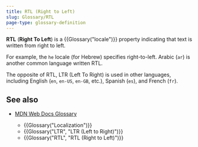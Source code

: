 ```yaml
---
title: RTL (Right to Left)
slug: Glossary/RTL
page-type: glossary-definition
---
```


**RTL** (**Right To Left**) is a {{Glossary("locale")}} property indicating that text is written from right to left.

For example, the `he` locale (for Hebrew) specifies right-to-left. Arabic (`ar`) is another common language written RTL.

The opposite of RTL, LTR (Left To Right) is used in other languages, including English (`en`, `en-US`, `en-GB`, etc.), Spanish (`es`), and French (`fr`).

## See also

- [MDN Web Docs Glossary](/en-US/docs/Glossary)

  - {{Glossary("Localization")}}
  - {{Glossary("LTR", "LTR (Left to Right)")}}
  - {{Glossary("RTL", "RTL (Right to Left)")}}
